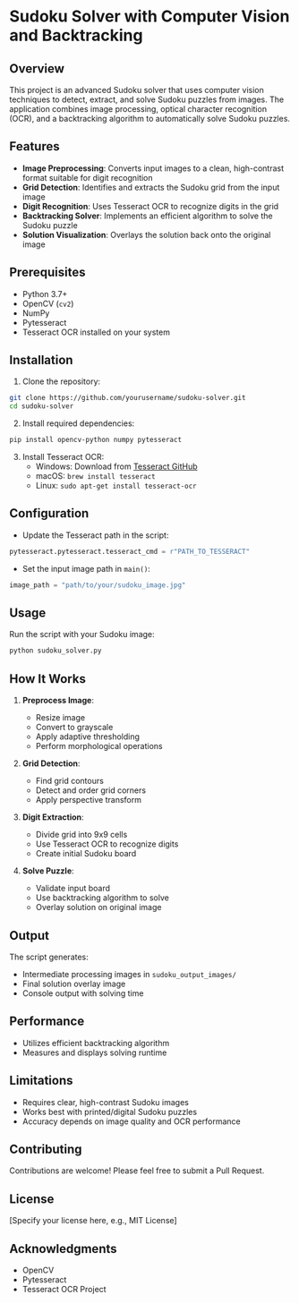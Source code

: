# Sudoku Solver with Computer Vision and Backtracking

## Overview

This project is an advanced Sudoku solver that uses computer vision techniques to detect, extract, and solve Sudoku puzzles from images. The application combines image processing, optical character recognition (OCR), and a backtracking algorithm to automatically solve Sudoku puzzles.

## Features

- **Image Preprocessing**: Converts input images to a clean, high-contrast format suitable for digit recognition
- **Grid Detection**: Identifies and extracts the Sudoku grid from the input image
- **Digit Recognition**: Uses Tesseract OCR to recognize digits in the grid
- **Backtracking Solver**: Implements an efficient algorithm to solve the Sudoku puzzle
- **Solution Visualization**: Overlays the solution back onto the original image

## Prerequisites

- Python 3.7+
- OpenCV (`cv2`)
- NumPy
- Pytesseract
- Tesseract OCR installed on your system

## Installation

1. Clone the repository:
```bash
git clone https://github.com/yourusername/sudoku-solver.git
cd sudoku-solver
```

2. Install required dependencies:
```bash
pip install opencv-python numpy pytesseract
```

3. Install Tesseract OCR:
   - Windows: Download from [Tesseract GitHub](https://github.com/UB-Mannheim/tesseract/wiki)
   - macOS: `brew install tesseract`
   - Linux: `sudo apt-get install tesseract-ocr`

## Configuration

- Update the Tesseract path in the script:
```python
pytesseract.pytesseract.tesseract_cmd = r"PATH_TO_TESSERACT"
```

- Set the input image path in `main()`:
```python
image_path = "path/to/your/sudoku_image.jpg"
```

## Usage

Run the script with your Sudoku image:
```bash
python sudoku_solver.py
```

## How It Works

1. **Preprocess Image**: 
   - Resize image
   - Convert to grayscale
   - Apply adaptive thresholding
   - Perform morphological operations

2. **Grid Detection**:
   - Find grid contours
   - Detect and order grid corners
   - Apply perspective transform

3. **Digit Extraction**:
   - Divide grid into 9x9 cells
   - Use Tesseract OCR to recognize digits
   - Create initial Sudoku board

4. **Solve Puzzle**:
   - Validate input board
   - Use backtracking algorithm to solve
   - Overlay solution on original image

## Output

The script generates:
- Intermediate processing images in `sudoku_output_images/`
- Final solution overlay image
- Console output with solving time

## Performance

- Utilizes efficient backtracking algorithm
- Measures and displays solving runtime

## Limitations

- Requires clear, high-contrast Sudoku images
- Works best with printed/digital Sudoku puzzles
- Accuracy depends on image quality and OCR performance

## Contributing

Contributions are welcome! Please feel free to submit a Pull Request.

## License

[Specify your license here, e.g., MIT License]

## Acknowledgments

- OpenCV
- Pytesseract
- Tesseract OCR Project
